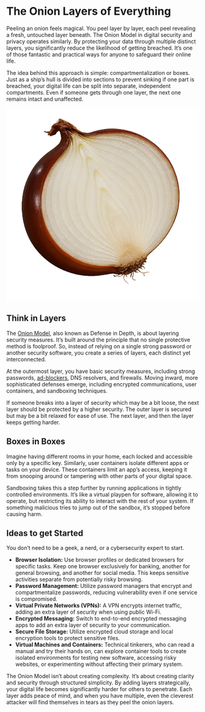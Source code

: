 # The Onion Layers of Everything

Peeling an onion feels magical. You peel layer by layer, each peel revealing a fresh, untouched layer beneath. The Onion Model in digital security and privacy operates similarly. By protecting your data through multiple distinct layers, you significantly reduce the likelihood of getting breached. It’s one of those fantastic and practical ways for anyone to safeguard their online life.

The idea behind this approach is simple: compartmentalization or boxes. Just as a ship’s hull is divided into sections to prevent sinking if one part is breached, your digital life can be split into separate, independent compartments. Even if someone gets through one layer, the next one remains intact and unaffected.

<img class="medium right" src="/static/2025/onion.webp" alt="Onion">

## Think in Layers

The [Onion Model](https://en.wikipedia.org/wiki/Onion_model), also known as Defense in Depth, is about layering security measures. It’s built around the principle that no single protective method is foolproof. So, instead of relying on a single strong password or another security software, you create a series of layers, each distinct yet interconnected.

At the outermost layer, you have basic security measures, including strong passwords, [ad-blockers](/2024/i-block-ads/), DNS resolvers, and firewalls. Moving inward, more sophisticated defenses emerge, including encrypted communications, user containers, and sandboxing techniques.

If someone breaks into a layer of security which may be a bit loose, the next layer should be protected by a higher security. The outer layer is secured but may be a bit relaxed for ease of use. The next layer, and then the layer keeps getting harder.

## Boxes in Boxes

Imagine having different rooms in your home, each locked and accessible only by a specific key. Similarly, user containers isolate different apps or tasks on your device. These containers limit an app’s access, keeping it from snooping around or tampering with other parts of your digital space.

Sandboxing takes this a step further by running applications in tightly controlled environments. It’s like a virtual playpen for software, allowing it to operate, but restricting its ability to interact with the rest of your system. If something malicious tries to jump out of the sandbox, it’s stopped before causing harm.

## Ideas to get Started

You don’t need to be a geek, a nerd, or a cybersecurity expert to start. 

- **Browser Isolation:** Use browser profiles or dedicated browsers for specific tasks. Keep one browser exclusively for banking, another for general browsing, and another for social media. This keeps sensitive activities separate from potentially risky browsing.
- **Password Management:** Utilize password managers that encrypt and compartmentalize passwords, reducing vulnerability even if one service is compromised.
- **Virtual Private Networks (VPNs):** A VPN encrypts internet traffic, adding an extra layer of security when using public Wi-Fi.
- **Encrypted Messaging:** Switch to end-to-end encrypted messaging apps to add an extra layer of security to your communication.
- **Secure File Storage:** Utilize encrypted cloud storage and local encryption tools to protect sensitive files.
- **Virtual Machines and Containers:** Technical tinkerers, who can read a manual and try their hands on, can explore container tools to create isolated environments for testing new software, accessing risky websites, or experimenting without affecting their primary system.

The Onion Model isn’t about creating complexity. It’s about creating clarity and security through structured simplicity. By adding layers strategically, your digital life becomes significantly harder for others to penetrate. Each layer adds peace of mind, and when you have multiple, even the cleverest attacker will find themselves in tears as they peel the onion layers.